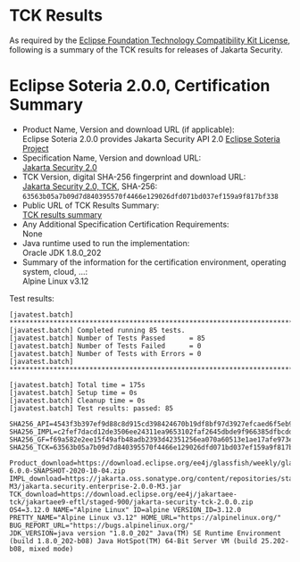 TCK Results
===========

As required by the
[Eclipse Foundation Technology Compatibility Kit License](https://www.eclipse.org/legal/tck.php),
following is a summary of the TCK results for releases of Jakarta Security.

# Eclipse Soteria 2.0.0, Certification Summary

- Product Name, Version and download URL (if applicable): <br/>
  Eclipse Soteria 2.0.0 provides Jakarta Security API 2.0
  [Eclipse Soteria Project](https://github.com/eclipse-ee4j/soteria)
- Specification Name, Version and download URL: <br/>
  [Jakarta Security 2.0](https://jakarta.ee/specifications/security/2.0)
- TCK Version, digital SHA-256 fingerprint and download URL: <br/>
  [Jakarta Security 2.0, TCK](https://download.eclipse.org/jakartaee/security/2.0/eclipse-security-tck-2.0.0.zip), SHA-256: `63563b05a7b09d7d840395570f4466e129026dfd071bd037ef159a9f817bf338`
- Public URL of TCK Results Summary: <br/>
  [TCK results summary](TCK-Results.html)
- Any Additional Specification Certification Requirements: <br/>
  None
- Java runtime used to run the implementation: <br/>
  Oracle JDK 1.8.0_202
- Summary of the information for the certification environment, operating system, cloud, ...: <br/>
  Alpine Linux v3.12

Test results:

```
[javatest.batch] ********************************************************************************
[javatest.batch] Completed running 85 tests.
[javatest.batch] Number of Tests Passed      = 85
[javatest.batch] Number of Tests Failed      = 0
[javatest.batch] Number of Tests with Errors = 0
[javatest.batch] ********************************************************************************

[javatest.batch] Total time = 175s
[javatest.batch] Setup time = 0s
[javatest.batch] Cleanup time = 0s
[javatest.batch] Test results: passed: 85

SHA256_API=4543f3b397ef9d88c8d915cd398424670b19df8bf97d3927efcaed6f5eb9415a
SHA256_IMPL=c2fef7dacd12de3506ee24311ea9653102faf2645dbde9f966385dfbcddd10fc
SHA256_GF=f69a582e2ee15f49afb48adb2393d42351256ea070a60513e1ae17afe973e9c3
SHA256_TCK=63563b05a7b09d7d840395570f4466e129026dfd071bd037ef159a9f817bf338

Product_download=https://download.eclipse.org/ee4j/glassfish/weekly/glassfish-6.0.0-SNAPSHOT-2020-10-04.zip
IMPL_download=https://jakarta.oss.sonatype.org/content/repositories/staging/org/glassfish/soteria/jakarta.security.enterprise/2.0.0-M3/jakarta.security.enterprise-2.0.0-M3.jar
TCK_download=https://download.eclipse.org/ee4j/jakartaee-tck/jakartaee9-eftl/staged-900/jakarta-security-tck-2.0.0.zip
OS4=3.12.0 NAME="Alpine Linux" ID=alpine VERSION_ID=3.12.0 PRETTY_NAME="Alpine Linux v3.12" HOME_URL="https://alpinelinux.org/" BUG_REPORT_URL="https://bugs.alpinelinux.org/"
JDK_VERSION=java version "1.8.0_202" Java(TM) SE Runtime Environment (build 1.8.0_202-b08) Java HotSpot(TM) 64-Bit Server VM (build 25.202-b08, mixed mode)
```
